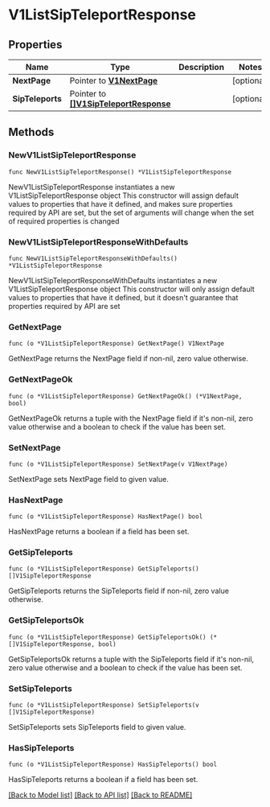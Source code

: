 # V1ListSipTeleportResponse

## Properties

Name | Type | Description | Notes
------------ | ------------- | ------------- | -------------
**NextPage** | Pointer to [**V1NextPage**](V1NextPage.md) |  | [optional] 
**SipTeleports** | Pointer to [**[]V1SipTeleportResponse**](V1SipTeleportResponse.md) |  | [optional] 

## Methods

### NewV1ListSipTeleportResponse

`func NewV1ListSipTeleportResponse() *V1ListSipTeleportResponse`

NewV1ListSipTeleportResponse instantiates a new V1ListSipTeleportResponse object
This constructor will assign default values to properties that have it defined,
and makes sure properties required by API are set, but the set of arguments
will change when the set of required properties is changed

### NewV1ListSipTeleportResponseWithDefaults

`func NewV1ListSipTeleportResponseWithDefaults() *V1ListSipTeleportResponse`

NewV1ListSipTeleportResponseWithDefaults instantiates a new V1ListSipTeleportResponse object
This constructor will only assign default values to properties that have it defined,
but it doesn't guarantee that properties required by API are set

### GetNextPage

`func (o *V1ListSipTeleportResponse) GetNextPage() V1NextPage`

GetNextPage returns the NextPage field if non-nil, zero value otherwise.

### GetNextPageOk

`func (o *V1ListSipTeleportResponse) GetNextPageOk() (*V1NextPage, bool)`

GetNextPageOk returns a tuple with the NextPage field if it's non-nil, zero value otherwise
and a boolean to check if the value has been set.

### SetNextPage

`func (o *V1ListSipTeleportResponse) SetNextPage(v V1NextPage)`

SetNextPage sets NextPage field to given value.

### HasNextPage

`func (o *V1ListSipTeleportResponse) HasNextPage() bool`

HasNextPage returns a boolean if a field has been set.

### GetSipTeleports

`func (o *V1ListSipTeleportResponse) GetSipTeleports() []V1SipTeleportResponse`

GetSipTeleports returns the SipTeleports field if non-nil, zero value otherwise.

### GetSipTeleportsOk

`func (o *V1ListSipTeleportResponse) GetSipTeleportsOk() (*[]V1SipTeleportResponse, bool)`

GetSipTeleportsOk returns a tuple with the SipTeleports field if it's non-nil, zero value otherwise
and a boolean to check if the value has been set.

### SetSipTeleports

`func (o *V1ListSipTeleportResponse) SetSipTeleports(v []V1SipTeleportResponse)`

SetSipTeleports sets SipTeleports field to given value.

### HasSipTeleports

`func (o *V1ListSipTeleportResponse) HasSipTeleports() bool`

HasSipTeleports returns a boolean if a field has been set.


[[Back to Model list]](../README.md#documentation-for-models) [[Back to API list]](../README.md#documentation-for-api-endpoints) [[Back to README]](../README.md)


